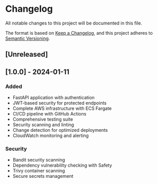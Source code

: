# Changelog

All notable changes to this project will be documented in this file.

The format is based on [Keep a Changelog](https://keepachangelog.com/en/1.0.0/),
and this project adheres to [Semantic Versioning](https://semver.org/spec/v2.0.0.html).

## [Unreleased]

## [1.0.0] - 2024-01-11

### Added
- FastAPI application with authentication
- JWT-based security for protected endpoints
- Complete AWS infrastructure with ECS Fargate
- CI/CD pipeline with GitHub Actions
- Comprehensive testing suite
- Security scanning and linting
- Change detection for optimized deployments
- CloudWatch monitoring and alerting

### Security
- Bandit security scanning
- Dependency vulnerability checking with Safety
- Trivy container scanning
- Secure secrets management